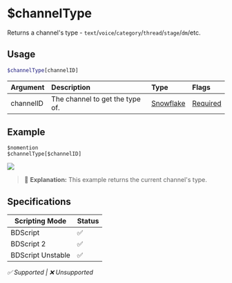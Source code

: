 # $channelType
Returns a channel's type - `text`/`voice`/`category`/`thread`/`stage`/`dm`/etc.

## Usage
```php
$channelType[channelID]
```

| Argument | Description | Type | Flags |
| :---- | :---- | :---- | :---- |
| channelID | The channel to get the type of. | [Snowflake](/src/resources/arguments/types.md#snowflake) | [Required](/src/resources/arguments/flags.md#required)

## Example
```
$nomention
$channelType[$channelID]
```
![](https://user-images.githubusercontent.com/69215413/141666799-a4c3cd07-af28-45a3-adb8-3613c0a5162f.png)

> 🤔 **Explanation:** This example returns the current channel's type.

## Specifications
| Scripting Mode | Status
| --- | --- |
| BDScript | ✅ |
| BDScript 2 | ✅ |
| BDScript Unstable | ✅ |

*✅ Supported | ❌ Unsupported*